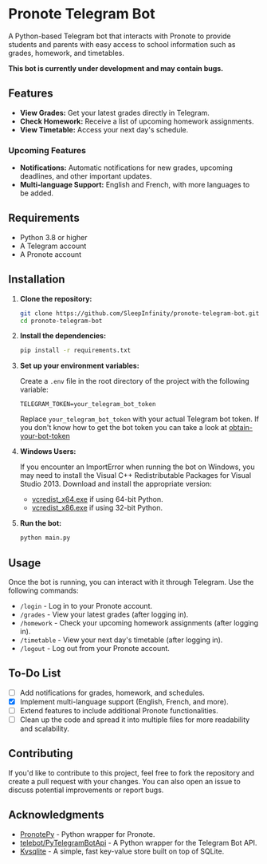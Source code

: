 # Pronote Telegram Bot

A Python-based Telegram bot that interacts with Pronote to provide students and parents with easy access to school information such as grades, homework, and timetables.

**This bot is currently under development and may contain bugs.**

## Features

- **View Grades:** Get your latest grades directly in Telegram.
- **Check Homework:** Receive a list of upcoming homework assignments.
- **View Timetable:** Access your next day's schedule.

### Upcoming Features

- **Notifications:** Automatic notifications for new grades, upcoming deadlines, and other important updates.
- **Multi-language Support:** English and French, with more languages to be added.

## Requirements

- Python 3.8 or higher
- A Telegram account
- A Pronote account

## Installation

1. **Clone the repository:**

   ```bash
   git clone https://github.com/SleepInfinity/pronote-telegram-bot.git
   cd pronote-telegram-bot
   ```

2. **Install the dependencies:**

   ```bash
   pip install -r requirements.txt
   ```

3. **Set up your environment variables:**

   Create a `.env` file in the root directory of the project with the following variable:

   ```env
   TELEGRAM_TOKEN=your_telegram_bot_token
   ```

   Replace `your_telegram_bot_token` with your actual Telegram bot token.
   If you don't know how to get the bot token you can take a look at [obtain-your-bot-token](https://core.telegram.org/bots/tutorial#obtain-your-bot-token)

4. **Windows Users:**

   If you encounter an ImportError when running the bot on Windows, you may need to install the Visual C++ Redistributable Packages for Visual Studio 2013. Download and install the appropriate version:

   - [vcredist_x64.exe](https://www.microsoft.com/en-us/download/details.aspx?id=40784) if using 64-bit Python.
   - [vcredist_x86.exe](https://www.microsoft.com/en-us/download/details.aspx?id=40784) if using 32-bit Python.

5. **Run the bot:**

   ```bash
   python main.py
   ```

## Usage

Once the bot is running, you can interact with it through Telegram. Use the following commands:

- `/login` - Log in to your Pronote account.
- `/grades` - View your latest grades (after logging in).
- `/homework` - Check your upcoming homework assignments (after logging in).
- `/timetable` - View your next day's timetable (after logging in).
- `/logout` - Log out from your Pronote account.

## To-Do List

- [ ] Add notifications for grades, homework, and schedules.
- [x] Implement multi-language support (English, French, and more).
- [ ] Extend features to include additional Pronote functionalities.
- [ ] Clean up the code and spread it into multiple files for more readability and scalability.

## Contributing

If you'd like to contribute to this project, feel free to fork the repository and create a pull request with your changes. You can also open an issue to discuss potential improvements or report bugs.

## Acknowledgments

- [PronotePy](https://github.com/bain3/pronotepy) - Python wrapper for Pronote.
- [telebot/PyTelegramBotApi](https://github.com/eternnoir/pyTelegramBotAPI) - A Python wrapper for the Telegram Bot API.
- [Kvsqlite](https://github.com/AYMENJD/Kvsqlite) - A simple, fast key-value store built on top of SQLite.
